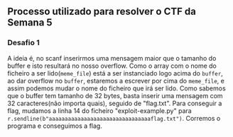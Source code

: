 ## Processo utilizado para resolver o CTF da Semana 5
### Desafio 1

A ideia é, no scanf inserirmos uma mensagem maior que o tamanho do buffer e isto resultará no nosso overflow. Como o array com o nome do ficheiro a ser lido(`meme_file`) está a ser instanciado logo acima do `buffer`, ao dar overflow no `buffer`, estaremos a escrever por cima do `meme_file`, e assim podemos mudar o nome do ficheiro que irá ser lido.
Como sabemos que o buffer tem tamanho de 32 bytes, basta inserir uma mensagem com 32 caracteres(não importa quais), seguido de "flag.txt".
Para conseguir a flag, mudamos a linha 14 do ficheiro "exploit-example.py" para `r.sendline(b"aaaaaaaaaaaaaaaaaaaaaaaaaaaaaaaaflag.txt")`. Corremos o programa e conseguimos a flag.
